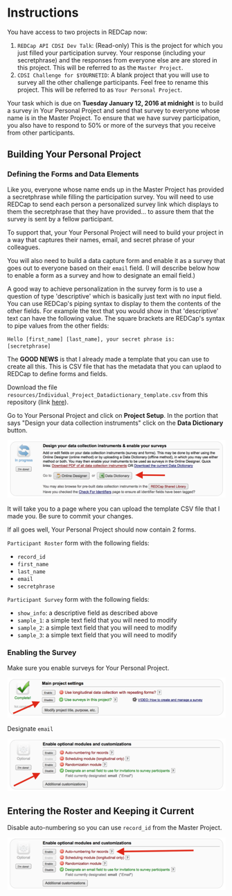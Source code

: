 # Instructions

You have access to two projects in REDCap now:

1. `REDCap API CDSI Dev Talk`: (Read-only) This is the project for which you
just filled your participation survey. Your response (including your
secretphrase) and the responses from everyone else are are stored in this
project. This will be referred to as the `Master Project`.
2. `CDSI Challenge for $YOURNETID`: A blank project that you will use to survey
all the other challenge participants. Feel free to rename this project. This
will be referred to as `Your Personal Project`.

Your task which is due on **Tuesday January 12, 2016 at midnight** is to build a
survey in Your Personal Project and send that survey to everyone whose name is
in the Master Project. To ensure that we have survey participation, you also
have to respond to 50% or more of the surveys that you receive from other
participants. 


## Building Your Personal Project

### Defining the Forms and Data Elements

Like you, everyone whose name ends up in the Master Project has provided a
secretphrase while filling the participation survey. You will need to use REDCap
to send each person a personalized survey link which displays to them the
secretphrase that they have provided... to assure them that the survey is sent
by a fellow participant. 

To support that, your Your Personal Project will need to build your project in a
way that captures their names, email, and secret phrase of your colleagues. 

You will also need to build a data capture form and enable it as a survey that goes
out to everyone based on their `email` field. (I will describe below how to
enable a form as a survey and how to designate an email field.)

A good way to achieve personalization in the survey form is to use
a question of type 'descriptive' which is basically just text with no input
field. You can use REDCap's piping syntax to display to them the contents of the
other fields. For example the text that you would show in that 'descriptive' text
can have the following value. The square brackets are REDCap's syntax to pipe
values from the other fields:

```
Hello [first_name] [last_name], your secret phrase is: 
[secretphrase]
```

The **GOOD NEWS** is that I already made a template that you can use to
create all this. This is CSV file that has the metadata that you can uplaod to
REDCap to define forms and fields.

Download the file `resources/Individual_Project_Datadictionary_template.csv`
from this repository (link
[here](resources/Individual_Project_Datadictionary_template.csv)).  

Go to Your Personal Project and click on **Project Setup**. In the portion that
says "Design your data collection instruments" click on the **Data Dictionary**
button. 

![Data Dictionary Import Button](resources/datadictionarybutton.png)

It will take you to a page where you can upload the template CSV file that I
made you. Be sure to commit your changes.

If all goes well, Your Personal Project should now contain 2 forms.

`Participant Roster` form with the following fields:

* `record_id`
* `first_name`
* `last_name`
* `email`
* `secretphrase`

`Participant Survey` form with the following fields:

* `show_info`: a descriptive field as described above
* `sample_1`: a simple text field that you will need to modify
* `sample_2`: a simple text field that you will need to modify
* `sample_3`: a simple text field that you will need to modify

### Enabling the Survey

Make sure you enable surveys for Your Personal Project.

![Enable Survey](resources/usersurvey.png)

Designate `email`

![Designate email as the survey invitation field](resources/designateemail.png)


## Entering the Roster and Keeping it Current

Disable auto-numbering so you can use `record_id` from the Master Project.

![Disable auto-numbering of records](resources/disableautonum.png)
